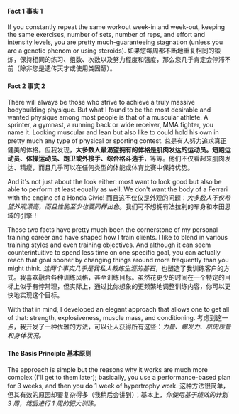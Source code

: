 ####  **Fact 1 事实 1**

If you constantly repeat the same workout week-in and week-out, keeping the same exercises, number of sets, number of reps, and effort and intensity levels, you are pretty much-guaranteeing stagnation (unless you are a genetic phenom or using steroids).
如果您每周都不断地重复相同的锻炼，保持相同的练习、组数、次数以及努力程度和强度，那么您几乎肯定会停滞不前（除非您是遗传天才或使用类固醇）。

####  **Fact 2 事实 2**

There will always be those who strive to achieve a truly massive bodybuilding physique. But what I found to be the most desirable and wanted physique among most people is that of a muscular athlete. A sprinter, a gymnast, a running back or wide receiver, MMA fighter, you name it. Looking muscular and lean but also like to could hold his own in pretty much any type of physical or sporting contest.
总是有人努力追求真正健美的体格。但我发现，**大多数人最渴望拥有的体格是肌肉发达的运动员。短跑运动员、体操运动员、跑卫或外接手、综合格斗选手**，等等。他们不仅看起来肌肉发达、精瘦，而且几乎可以在任何类型的体能或体育比赛中保持优势。

And it's not just about the look either: most want to look good but also be able to perform at least equally as well. We don't want the body of a Ferrari with the engine of a Honda Civic!
而且这不仅仅是外观的问题：*大多数人不仅希望外观漂亮，而且性能至少也要同样出色*。我们可不想拥有法拉利的车身和本田思域的引擎！

Those two facts have pretty much been the cornerstone of my personal training career and have shaped how I train clients. I like to blend in various training styles and even training objectives. And although it can seem counterintuitive to spend less time on one specific goal, you can actually reach that goal sooner by changing things around more frequently than you might think.
*这两个事实几乎是我私人教练生涯的基石*，也塑造了我训练客户的方式。我喜欢融合各种训练风格，甚至训练目标。虽然花更少的时间在一个特定的目标上似乎有悖常理，但实际上，通过比你想象的更频繁地调整训练内容，你可以更快地实现这个目标。

With that in mind, I developed an elegant approach that allows one to get all of that: strength, explosiveness, muscle mass, and conditioning.
考虑到这一点，我开发了一种优雅的方法，可以让人获得所有这些：*力量、爆发力、肌肉质量和身体状况。*

####  **The Basis Principle 基本原则**

The approach is simple but the reasons why it works are much more complex (I'll get to them later); basically, you use a performance-based plan for 3 weeks, and then you do 1 week of hypertrophy work.
这种方法很简单，但其有效的原因却要复杂得多（我稍后会讲到）；基本上，*你使用基于绩效的计划 3 周，然后进行 1 周的肥大训练。*